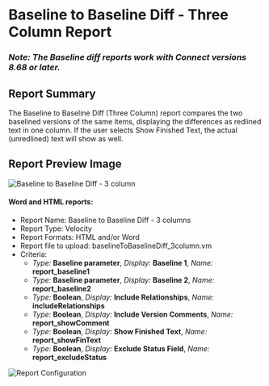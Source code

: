 # Baseline to Baseline Diff - Three Column Report

### *Note: The Baseline diff reports work with Connect versions 8.68 or later.*

## Report Summary
The Baseline to Baseline Diff (Three Column) report compares the two baselined versions of the same items, displaying the differences as redlined text in one column. If the user selects Show Finished Text, the actual (unredlined) text will show as well.

## Report Preview Image
![Baseline to Baseline Diff - 3 column](https://github.com/jamasoftware-ps/Community-Reports/blob/master/Baseline%20Reports/Baseline%20Diff%20Reports/Three%20Column%20Baseline%20Diff%20Reports/Baseline%20to%20Baseline%20Diff%20Report/BaselineToBaselineDiffThreeColPreview.png)


#### Word and HTML reports:
- Report Name: Baseline to Baseline Diff - 3 columns
- Report Type: Velocity
- Report Formats: HTML and/or Word
- Report file to upload: baselineToBaselineDiff_3column.vm
- Criteria:
  - *Type:* **Baseline parameter**, *Display:* **Baseline 1**, *Name:* **report_baseline1**
  - *Type:* **Baseline parameter**, *Display:* **Baseline 2**, *Name:* **report_baseline2**
  - *Type:* **Boolean**, *Display:* **Include Relationships**, *Name:* **includeRelationships**
  - *Type:* **Boolean**, *Display:* **Include Version Comments**, *Name:* **report_showComment**
  - *Type:* **Boolean**, *Display:* **Show Finished Text**, *Name:* **report_showFinText**
  - *Type:* **Boolean**, *Display:* **Exclude Status Field**, *Name:* **report_excludeStatus**

![Report Configuration](https://github.com/jamasoftware-ps/Community-Reports/blob/master/Baseline%20Reports/Baseline%20Diff%20Reports/Three%20Column%20Baseline%20Diff%20Reports/Baseline%20to%20Baseline%20Diff%20Report/BaselineToBaselineDiffThreeColsConfig.png)
